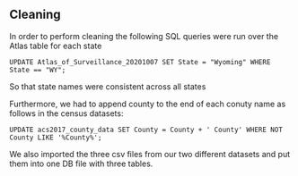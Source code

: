 ## Cleaning

In order to perform cleaning the following SQL queries were run over the Atlas table for each state

```
UPDATE Atlas_of_Surveillance_20201007 SET State = "Wyoming" WHERE State == "WY";
```

So that state names were consistent across all states

Furthermore, we had to append county to the end of each conuty name as follows in the census datasets:

```
UPDATE acs2017_county_data SET County = County + ' County' WHERE NOT County LIKE '%County%';
```

We also imported the three csv files from our two different datasets and put them into one DB file with three tables.
